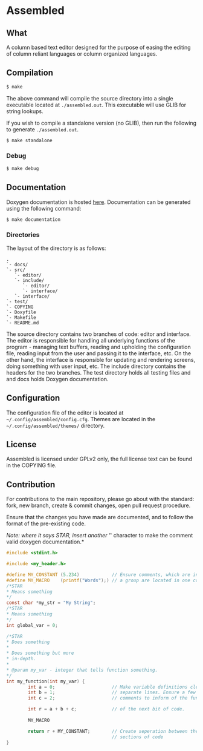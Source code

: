 # Assembled

## What
A column based text editor designed for the purpose of easing the editing of column reliant languages or
column organized languages.

## Compilation
```bash
$ make
```
The above command will compile the source directory into a single executable located at `./assembled.out`. This executable will use GLIB for string lookups.

If you wish to compile a standalone version (no GLIB), then run the following to generate `./assembled.out`.

``` bash
$ make standalone
```

### Debug

```bash
$ make debug
```

## Documentation
Doxygen documentation is hosted <a href="http://awewsomegaming.net/Assembled/v2/index.html">here</a>.
Documentation can be generated using the following command:
``` bash
$ make documentation
```

### Directories
The layout of the directory is as follows:
```
.
`- docs/
`- src/
   `- editor/ 
   `- include/
      `- editor/
      `- interface/
   `- interface/
`- test/
`- COPYING
`- Doxyfile
`- Makefile
`- README.md
```
The source directory contains two branches of code: editor and interface. The editor is responsible for handling all underlying functions of the program - managing text buffers, reading and upholding the configuration file, reading input from the user and passing it to the interface, etc. On the other hand, the interface is responsible for updating and rendering screens, doing something with user input, etc. The include directory contains the headers for the two branches. The test directory holds all testing files and and docs holds Doxygen documentation.

## Configuration
The configuration file of the editor is located at `~/.config/assembled/config.cfg`. Themes are located in the `~/.config/assembled/themes/` directory.

## License
Assembled is licensed under GPLv2 only, the full license text can be found in the COPYING file.

## Contribution
For contributions to the main repository, please go about with the standard: fork, new branch, create & commit changes, open pull request procedure.

Ensure that the changes you have made are documented, and to follow the format of the pre-existing code.

*Note: where it says STAR, insert another '*' character to make the comment valid doxygen documentation.*

```c
#include <stdint.h>

#include <my_header.h>

#define MY_CONSTANT (5.234)            // Ensure comments, which are in
#define MY_MACRO    (printf("Words");) // a group are located in one column 
/*STAR
* Means something
*/
const char *my_str = "My String";
/*STAR
* Means something
*/
int global_var = 0;

/*STAR
* Does something
*
* Does something but more
* in-depth.
*
* @param my_var - integer that tells function something.
*/
int my_function(int my_var) {
        int a = 0;                     // Make variable definitions clear, on
        int b = 1;                     // separate lines. Ensure a few simple
        int c = 2;                     // comments to inform of the function

        int r = a + b + c;             // of the next bit of code.
        
        MY_MACRO

        return r + MY_CONSTANT;        // Create seperation between the different
                                       // sections of code
}

```
